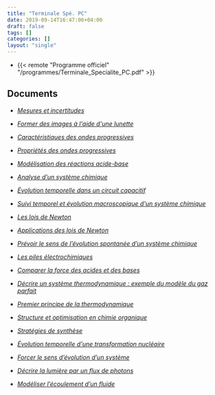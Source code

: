 ```yaml
---
title: "Terminale Spé. PC"
date: 2019-09-14T16:47:06+04:00
draft: false
tags: []
categories: []
layout: "single"
---
```


- {{< remote "Programme officiel" "/programmes/Terminale_Specialite_PC.pdf" >}}

<!--
- {{< remote "Planning prévisionnel jusqu'aux épreuves (écrit + ECE)" "planning-previsionnel" >}}
-->

## Documents ##

- [*Mesures et incertitudes*](chap-0)

- [*Former des images à l'aide d'une lunette*](chap-19)

- [*Caractéristiques des ondes progressives*](chap-1)

- [*Propriétés des ondes progressives*](chap-2)

- [*Modélisation des réactions acide-base*](chap-3)

- [*Analyse d’un système chimique*](chap-4)

- [*Évolution temporelle dans un circuit capacitif*](chap-5)

- [*Suivi temporel et évolution macroscopique d'un système chimique*](chap-6)

- [*Les lois de Newton*](chap-7)

- [*Applications des lois de Newton*](chap-8)

- [*Prévoir le sens de l’évolution spontanée d’un système chimique*](chap-9)

- [*Les piles électrochimiques*](chap-10)

- [*Comparer la force des acides et des bases*](chap-11)

- [*Décrire un système thermodynamique : exemple du modèle du gaz parfait*](chap-13)

- [*Premier principe de la thermodynamique*](chap-14)

- [*Structure et optimisation en chimie organique*](chap-16)

- [*Stratégies de synthèse*](chap-17)

- [*Évolution temporelle d'une transformation nucléaire*](chap-15)

- [*Forcer le sens d’évolution d’un système*](chap-12)

- [*Décrire la lumière par un flux de photons*](chap-18)

- [*Modéliser l’écoulement d’un fluide*](chap-20)

<!--
## Devoirs

### 2020 - 2021

- [*Devoir n°6*](devoirs/2020-2021/ds-5)

-->